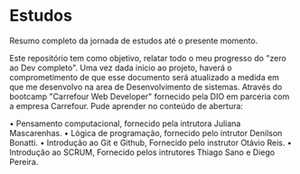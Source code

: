 # Estudos
Resumo completo da jornada de estudos até o presente momento.

Este repositório tem como objetivo, relatar todo o meu progresso do "zero ao Dev completo". Uma vez dada inicio ao projeto, haverá o comprometimento de que esse documento será atualizado a medida em que me desenvolvo na area de Desenvolvimento de sistemas. 
Através do bootcamp "Carrefour Web Developer" fornecido pela DIO em parceria com a empresa Carrefour. Pude aprender no conteúdo de abertura:

• Pensamento computacional, fornecido pela intrutora Juliana Mascarenhas.
• Lógica de programação, fornecido pelo intrutor Denilson Bonatti.
• Introdução ao Git e Github, Fornecido pelo instrutor Otávio Reis.
• Introdução ao SCRUM, Fornecido pelos intrutores Thiago Sano e Diego Pereira.
